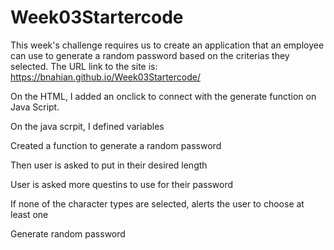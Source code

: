 # Week03Startercode
This week's challenge requires us to create an application that an employee can use to generate a random password based on the criterias they selected. The URL link to the site is: https://bnahian.github.io/Week03Startercode/

On the HTML, I added an onclick to connect with the generate function on Java Script.

On the java scrpit, I defined variables

Created a function to generate a random password

Then user is asked to put in their desired length

User is asked more questins to use for their password

If none of the character types are selected, alerts the user to choose at least one

Generate random password